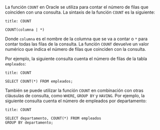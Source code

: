 La función `COUNT` en Oracle se utiliza para contar el número de filas que coinciden con una consulta. La sintaxis de la función `COUNT` es la siguiente:

```ad-important
title: COUNT
```
```
COUNT(columna | *)
```

Donde `columna` es el nombre de la columna que se va a contar o `*` para contar todas las filas de la consulta. La función `COUNT` devuelve un valor numérico que indica el número de filas que coinciden con la consulta.

Por ejemplo, la siguiente consulta cuenta el número de filas de la tabla `empleados`:

```ad-example
title: COUNT
```
```
SELECT COUNT(*) FROM empleados;
```

También se puede utilizar la función `COUNT` en combinación con otras cláusulas de consulta, como `WHERE`, `GROUP BY` y `HAVING`. Por ejemplo, la siguiente consulta cuenta el número de empleados por departamento:

```ad-example
title: COUNT
```
```
SELECT departamento, COUNT(*) FROM empleados
GROUP BY departamento;
```

